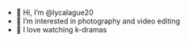 - 👋 Hi, I’m @lycalague20
- 👀 I’m interested in photography and video editing
- 🌱 I love watching k-dramas


<!---
lycalague20/lycalague20 is a ✨ special ✨ repository because its `README.md` (this file) appears on your GitHub profile.
You can click the Preview link to take a look at your changes.
--->
